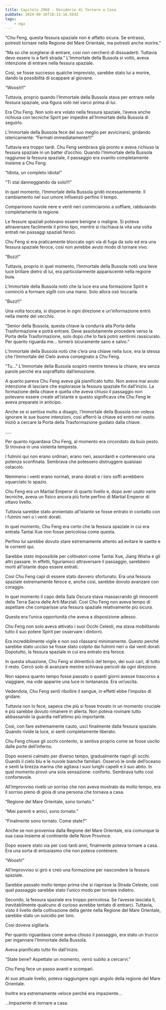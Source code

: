 ```yaml
---
title: Capitolo 2068 - Desiderio di Tornare a Casa
pubDate: 2024-08-16T18:13:16.583Z
tags:
    - mga
---
```




“Chu Feng, questa fessura spaziale non è affatto sicura. Se entrassi, potresti tornare nella Regione del Mare Orientale, ma potresti anche morire.”


“Ma so che sceglierai di entrare, così non cercherò di dissuaderti. Tuttavia devo essere io a farti strada.” L’Immortale della Bussola si voltò, aveva intenzione di entrare nella fessura spaziale.

Così, se fosse successo qualche imprevisto, sarebbe stato lui a morire, dando la possibilità di scappare al giovane.

“Woosh!!”


Tuttavia, proprio quando l’Immortale della Bussola stava per entrare nella fessura spaziale, una figura volò nel varco prima di lui.


Era Chu Feng. Non solo era volato nella fessura spaziale, l’aveva anche richiusa con tecniche Spirit per impedire all’Immortale della Bussola di seguirlo.

L’Immortale della Bussola fece del suo meglio per avvicinarsi, gridando istericamente: “Fermati immediatamente!!!”


Tuttavia era troppo tardi. Chu Feng sembrava già pronto e aveva richiuso la fessura spaziale in un batter d’occhio. Quando l’Immortale della Bussola raggiunse la fessura spaziale, il passaggio era svanito completamente insieme a Chu Feng.


“Idiota, un completo idiota!”


“Ti stai danneggiando da solo!!!”

In quel momento, l’Immortale della Bussola gridò incessantemente. Il cambiamento nel suo umore influenzò perfino il tempo.


Comparirono nuvole nere e venti neri cominciarono a soffiare, rabbuiando completamente la regione.


Le fessure spaziali potevano essere benigne o maligne. Si poteva attraversare facilmente il primo tipo, mentre si rischiava la vita una volta entrati nei passaggi spaziali feroci.


Chu Feng si era praticamente bloccato ogni via di fuga da solo ed era una fessura spaziale feroce, così non avrebbe avuto modo di tornare vivo.


“Buzz!”


Tuttavia, proprio in quel momento, l’Immortale della Bussola notò una lieve luce brillare dietro di lui, era particolarmente appariscente nella regione buia.

L’Immortale della Bussola notò che la luce era una formazione Spirit e cominciò a formare sigilli con una mano. Solo allora osò toccarla.


“Buzz!!”


Una volta toccata, si disperse in ogni direzione e un’informazione entrò nella mente del vecchio.

“Senior della Bussola, questa chiave la condurrà alla Porta della Trasformazione e potrà entrare. Deve assolutamente procedere verso la Porta della Trasformazione, solo dopo che lo farà potrò sentirmi rassicurato. Per quanto riguarda me… tornerò sicuramente sano e salvo.”


L’Immortale della Bussola notò che c’era una chiave nella luce, era la stessa che l’Immortale del Cielo aveva consegnato a Chu Feng.


“Tu…” L’Immortale della Bussola sospirò mentre teneva la chiave, era senza parole perché era sopraffatto dall’emozione.


A quanto pareva Chu Feng aveva già pianificato tutto. Non aveva mai avuto intenzione di lasciare che esplorasse la fessura spaziale fin dall’inizio. La formazione della chiave e quella che aveva chiuso il passaggio non potevano essere create all’istante e questo significava che Chu Feng le aveva preparate in anticipo.


Anche se si sentiva molto a disagio, l’Immortale della Bussola non voleva ignorare le sue buone intenzioni, così afferrò la chiave ed entrò nel vuoto. Iniziò a cercare la Porta della Trasformazione guidato dalla chiave.


…..


Per quanto riguardava Chu Feng, al momento era circondato da buio pesto. Si trovava in una violenta tempesta.


I fulmini qui non erano ordinari, erano neri, assordanti e contenevano una potenza sconfinata. Sembrava che potessero distruggere qualsiasi ostacolo.


Nemmeno i venti erano normali, erano dorati e i loro soffi avrebbero squarciato lo spazio.


Chu Feng era un Martial Emperor di quarto livello e, dopo aver usato varie tecniche, aveva un fisico ancora più forte perfino di Martial Emperor di ottavo livello.


Tuttavia sarebbe stato annientato all’istante se fosse entrato in contatto con i fulmini neri o i venti dorati.


In quel momento, Chu Feng era certo che la fessura spaziale in cui era entrata Tantai Xue non fosse pericolosa come questa.


Perfino lui sarebbe dovuto stare estremamente attento ad evitare le saette e le correnti qui.


Sarebbe stato impossibile per coltivatori come Tantai Xue, Jiang Wisha e gli altri passare. In effetti, figuriamoci attraversare il passaggio, sarebbero morti all’istante dopo essere entrati.


Così Chu Feng capì di essere stato davvero sfortunato. Era una fessura spaziale estremamente feroce e, anche così, sarebbe dovuto avanzare con coraggio.


In quel momento il capo della Sala Oscura stava massacrando gli innocenti della Terra Sacra delle Arti Marziali. Così Chu Feng non aveva tempo di aspettare che comparisse una fessura spaziale relativamente più sicura.

Questa era l’unica opportunità che aveva a disposizione adesso.


Chu Feng non solo aveva attivato i suoi Occhi Celesti, ma stava mobilitando tutto il suo potere Spirit per osservare i dintorni.


Era incredibilmente vigile e non osò rilassarsi minimamente. Questo perché sarebbe stato ucciso se fosse stato colpito dai fulmini neri o dai venti dorati. Dopotutto, la fessura spaziale in cui era entrato era feroce.


In questa situazione, Chu Feng si dimenticò del tempo, dei suoi cari, di tutto il resto. Cercò solo di avanzare mentre schivava pericoli da ogni direzione.


Non sapeva quanto tempo fosse passato o quanti giorni avesse trascorso a viaggiare, ma vide apparire una luce in lontananza. Era un’uscita.

Vedendola, Chu Feng sentì ribollire il sangue, in effetti ebbe l’impulso di gridare.


Tuttavia non lo fece, sapeva che più si fosse trovato in un momento cruciale e più sarebbe dovuto rimanere in allerta. Non poteva rovinare tutto abbassando la guardia nell’attimo più importante.

Così, con fare estremamente cauto, uscì finalmente dalla fessura spaziale. Quando rivide la luce, si sentì completamente liberato.

Chu Feng chiuse gli occhi contento, si sentiva proprio come se fosse uscito dalle porte dell’inferno.


Dopo essersi calmato per diverso tempo, gradualmente riaprì gli occhi. Guardò il cielo blu e le nuvole bianche familiari. Osservò le onde dell’oceano e sentì la brezza marina che agitava i suoi lunghi capelli e il suo abito. In quel momento provò una sola sensazione: conforto. Sembrava tutto così confortevole.


All’improvviso rivelò un sorriso che non aveva mostrato da molto tempo, era il sorriso pieno di gioia di una persona che tornava a casa.

“Regione del Mare Orientale, sono tornato.”


“Miei parenti e amici, sono tornato.”


“Finalmente sono tornato. Come state?”


Anche se non proveniva dalla Regione del Mare Orientale, era comunque la sua casa insieme al continente delle Nove Province.


Dopo essere stato via per così tanti anni, finalmente poteva tornare a casa. Era una sorta di entusiasmo che non poteva contenere.


“Woosh!”


All’improvviso si girò e creò una formazione per nascondere la fessura spaziale.


Sarebbe passato molto tempo prima che si riaprisse la Strada Celeste, così quel passaggio sarebbe stato l’unico modo per tornare indietro.


Secondo, la fessura spaziale era troppo pericolosa. Se l’avesse lasciata lì, inevitabilmente qualcuno di curioso avrebbe tentato di entrarci. Tuttavia, visto il livello della coltivazione della gente nella Regione del Mare Orientale, sarebbe stato un suicidio per loro.


Così doveva sigillarla.


Per quanto riguardava come aveva chiuso il passaggio, era stato un trucco per ingannare l’Immortale della Bussola.


Aveva pianificato tutto fin dall’inizio.

“State bene? Aspettate un momento, verrò subito a cercarvi.”


Chu Feng fece un passo avanti e scomparì.


Al suo attuale livello, poteva raggiungere ogni angolo della regione del Mare Orientale.

Inoltre era estremamente veloce perché era impaziente…


…Impaziente di tornare a casa.

